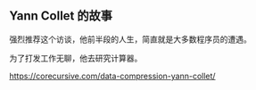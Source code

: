 ## Yann Collet 的故事

强烈推荐这个访谈，他前半段的人生，简直就是大多数程序员的遭遇。

为了打发工作无聊，他去研究计算器。

https://corecursive.com/data-compression-yann-collet/